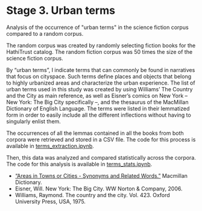 # Stage 3. Urban terms

Analysis of the occurrence of "urban terms" in the science fiction corpus compared to a random corpus.

The random corpus was created by randomly selecting fiction books for the HathiTrust catalog. The random fiction corpus was 50 times the size of the science fiction corpus.

By “urban terms”, I indicate terms that can commonly be found in narratives that focus on cityspace. Such terms define places and objects that belong to highly urbanized areas and characterize the urban experience. The list of urban terms used in this study was created by using Williams’ The Country and the City as main reference, as well as Eisner’s comics on New York – New York: The Big City specifically –, and the thesaurus of the MacMillan Dictionary of English Language. The terms were listed in their lemmatized form in order to easily include all the different inflections without having to singularly enlist them.

The occurrences of all the lemmas contained in all the books from both corpora were retrieved and stored in a CSV file. The code for this process is available in [terms_extraction.ipynb](https://github.com/federicabologna/thesis_space_scifi/blob/master/3_terms/terms_extraction.ipynb).

Then, this data was analyzed and compared statistically across the corpora. The code for this analysis is available in [terms_stats.ipynb](https://github.com/federicabologna/thesis_space_scifi/blob/master/3_terms/terms_stats.ipynb).

* [“Areas in Towns or Cities - Synonyms and Related Words.”](https://www.macmillandictionary.com/thesaurus-category/british/areas-in-towns-or-cities) Macmillan Dictionary.
* Eisner, Will. New York: The Big City. WW Norton & Company, 2006.
* Williams, Raymond. The country and the city. Vol. 423. Oxford University Press, 
USA, 1975.
